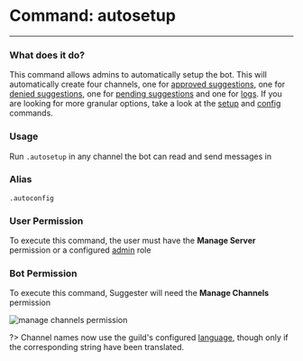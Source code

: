 # Command: autosetup
---
### What does it do?
This command allows admins to automatically setup the bot. This will automatically create four channels, one for [approved suggestions](/config/suggestions.md), one for [denied suggestions](/config/denied.md), one for [pending suggestions](/config/review.md) and one for [logs](/config/logs.md). If you are looking for more granular options, take a look at the [setup](/admin/setup.md) and [config](config/configuration.md) commands.

### Usage
Run `.autosetup` in any channel the bot can read and send messages in

### Alias
`.autoconfig`

### User Permission
To execute this command, the user must have the **Manage Server** permission or a configured [admin](/config/adminroles.md) role

### Bot Permission
To execute this command, Suggester will need the **Manage Channels** permission

![manage channels permission](https://cdn.discordapp.com/attachments/769650556502409226/794313355606097950/unknown.png)

?> Channel names now use the guild's configured [language](/config/locale.md), though only if the corresponding string have been translated.
